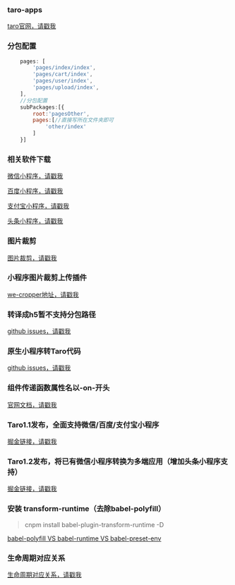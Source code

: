 ### taro-apps

[taro官网，请戳我](https://taro.aotu.io/)

### 分包配置

```javascript
    pages: [
        'pages/index/index',
        'pages/cart/index',
        'pages/user/index',
        'pages/upload/index',
    ],
    //分包配置
    subPackages:[{
        root:'pagesOther',
        pages:[//直接写所在文件夹即可
            'other/index'
        ]
    }]
```
### 相关软件下载

[微信小程序，请戳我](https://developers.weixin.qq.com/miniprogram/dev/devtools/download.html)

[百度小程序，请戳我](https://smartprogram.baidu.com/docs/develop/devtools/show_sur/)

[支付宝小程序，请戳我](https://docs.alipay.com/mini/ide/download)

[头条小程序，请戳我](https://developer.toutiao.com/docs/devtool/versionUpdate.html)

### 图片裁剪

[图片裁剪，请戳我](https://github.com/zyh9/taro-apps/blob/master/src/pages/upload/index.js)

### 小程序图片裁剪上传插件

[we-cropper地址，请戳我](https://github.com/we-plugin/we-cropper)

### 转译成h5暂不支持分包路径

[github issues，请戳我](https://github.com/NervJS/taro/issues/811)

### 原生小程序转Taro代码

[github issues，请戳我](https://github.com/NervJS/taro/issues/955)

### 组件传递函数属性名以-on-开头

[官网文档，请戳我](https://nervjs.github.io/taro/docs/best-practice.html#组件传递函数属性名以-on-开头)

### Taro1.1发布，全面支持微信/百度/支付宝小程序

[掘金链接，请戳我](https://juejin.im/post/5be179b9f265da613d7b89ec)

### Taro1.2发布，将已有微信小程序转换为多端应用（增加头条小程序支持）

[掘金链接，请戳我](https://juejin.im/post/5c185d98f265da613c09b975)

### 安装 transform-runtime（去除babel-polyfill）

> cnpm install babel-plugin-transform-runtime -D

[babel-polyfill VS babel-runtime VS babel-preset-env](https://juejin.im/post/5aefe0a6f265da0b9e64fa54)

### 生命周期对应关系

[生命周期对应关系，请戳我](https://nervjs.github.io/taro/docs/tutorial.html#生命周期对应关系)
